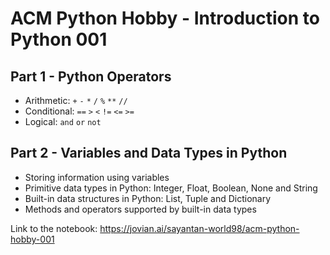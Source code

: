 # ACM Python Hobby - Introduction to Python 001

## Part 1 - Python Operators 
- Arithmetic: `+` `-` `*` `/` `%` `**` `//`
- Conditional: `==` `>` `<` `!=` `<=` `>=`
- Logical: `and` `or` `not`

## Part 2 - Variables and Data Types in Python
- Storing information using variables
- Primitive data types in Python: Integer, Float, Boolean, None and String
- Built-in data structures in Python: List, Tuple and Dictionary
- Methods and operators supported by built-in data types

Link to the notebook: https://jovian.ai/sayantan-world98/acm-python-hobby-001
